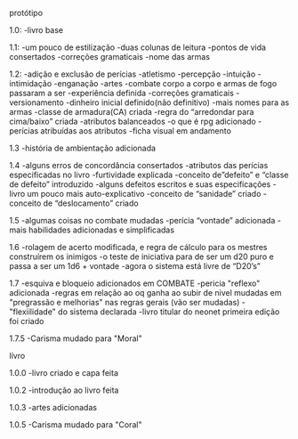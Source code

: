 protótipo

1.0:
	-livro base

1.1: 
	-um pouco de estilização 
	-duas colunas de leitura
	-pontos de vida consertados
	-correções gramaticais
	-nome das armas

1.2:
	-adição e exclusão de perícias
	-atletismo
	-percepção
	-intuição
	-intimidação
	-enganação
	-artes
	-combate corpo a corpo e armas de fogo passaram a ser
	-experiência definida
	-correções gramaticais
	-versionamento
	-dinheiro inicial definido(não definitivo)
	-mais nomes para as armas
	-classe de armadura(CA) criada
	-regra do “arredondar para cima/baixo” criada
	-atributos balanceados
	-o que é rpg adicionado
	-perícias atribuídas aos atributos
	-ficha visual em andamento

1.3
	-história de ambientação adicionada

1.4
	-alguns erros de concordância consertados
	-atributos das perícias especificadas no livro
	-furtividade explicada
	-conceito de”defeito” e “classe de defeito” introduzido
	-alguns defeitos escritos e suas especificações
	-livro um pouco mais auto-explicativo
	-conceito de “sanidade” criado
	-conceito de “deslocamento” criado

1.5
	-algumas coisas no combate mudadas
	-perícia “vontade” adicionada
	-mais habilidades adicionadas e simplificadas

1.6
	-rolagem de acerto modificada, e regra de cálculo para os mestres construírem os inimigos
	-o teste de iniciativa para de ser um d20 puro e passa a ser um 1d6 + vontade
	-agora o sistema está livre de “D20’s”

1.7
	-esquiva e bloqueio adicionados em COMBATE
	-pericia "reflexo" adicionada
	-regras em relação ao oq ganha ao subir de nivel mudadas em "pregrassão e melhorias" nas regras gerais (vão ser mudadas)
	-"flexiilidade" do sistema declarada
	-livro titular do neonet primeira edição foi criado

1.7.5
	-Carisma mudado para "Moral"


lívro

1.0.0
	-livro criado e capa feita

1.0.2
	-introdução ao livro feita

1.0.3
	-artes adicionadas

1.0.5
	-Carisma mudado para "Coral"